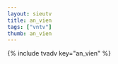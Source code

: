 ```yaml
--- 
layout: sieutv
title: an_vien
tags: ["vntv"]
thumb: an_vien
---
```

{% include tvadv key="an_vien" %}
